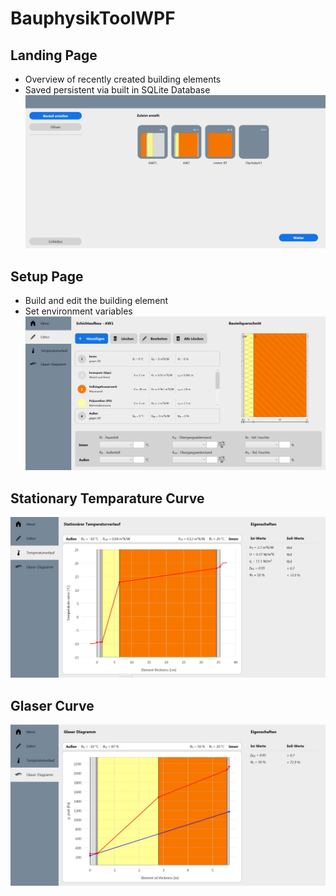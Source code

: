 # BauphysikToolWPF

## Landing Page
- Overview of recently created building elements
- Saved persistent via built in SQLite Database
![alt text](./Resources/MarkdownImages/FO0_LandingPage.jpg "Landing Page")

## Setup Page
- Build and edit the building element
- Set environment variables
![alt text](./Resources/MarkdownImages/FO1_Setup.jpg "Edit Element & Environment Variables")

## Stationary Temparature Curve
![alt text](./Resources/MarkdownImages/FO2_Temperature.jpg "Temperature Curve")

## Glaser Curve
![alt text](./Resources/MarkdownImages/FO3_Moisture.jpg "Glaser Curve")
